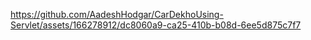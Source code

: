 https://github.com/AadeshHodgar/CarDekhoUsing-Servlet/assets/166278912/dc8060a9-ca25-410b-b08d-6ee5d875c7f7
